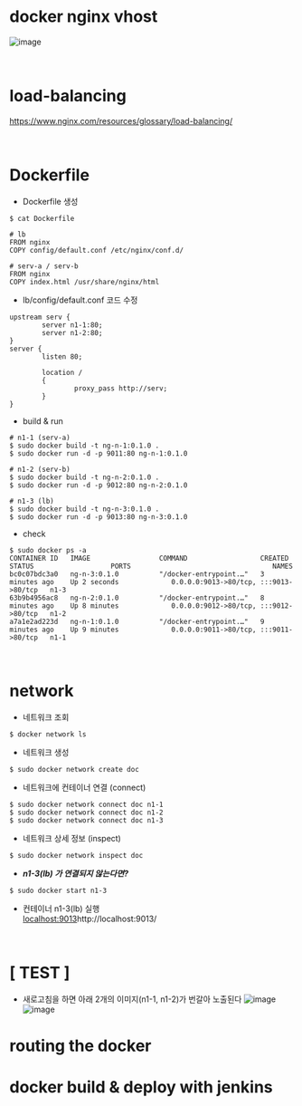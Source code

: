 # docker nginx vhost
![image](https://github.com/dana096/docker-nginx-vhost/assets/145534055/97669887-713c-4908-86d6-91498d47764d)

<br>

# load-balancing
https://www.nginx.com/resources/glossary/load-balancing/

<br>

# Dockerfile
- Dockerfile 생성
```
$ cat Dockerfile

# lb
FROM nginx
COPY config/default.conf /etc/nginx/conf.d/

# serv-a / serv-b
FROM nginx
COPY index.html /usr/share/nginx/html
```

- lb/config/default.conf 코드 수정
```
upstream serv {
        server n1-1:80;
        server n1-2:80;
}
server {
        listen 80;

        location /
        {
                proxy_pass http://serv;
        }
}
```
- build & run
```
# n1-1 (serv-a)
$ sudo docker build -t ng-n-1:0.1.0 .
$ sudo docker run -d -p 9011:80 ng-n-1:0.1.0

# n1-2 (serv-b)
$ sudo docker build -t ng-n-2:0.1.0 .
$ sudo docker run -d -p 9012:80 ng-n-2:0.1.0

# n1-3 (lb)
$ sudo docker build -t ng-n-3:0.1.0 .
$ sudo docker run -d -p 9013:80 ng-n-3:0.1.0
```
- check
```
$ sudo docker ps -a
CONTAINER ID   IMAGE                 COMMAND                  CREATED          STATUS                   PORTS                                   NAMES
bc0c07bdc3a0   ng-n-3:0.1.0          "/docker-entrypoint.…"   3 minutes ago    Up 2 seconds             0.0.0.0:9013->80/tcp, :::9013->80/tcp   n1-3
63b9b4956ac8   ng-n-2:0.1.0          "/docker-entrypoint.…"   8 minutes ago    Up 8 minutes             0.0.0.0:9012->80/tcp, :::9012->80/tcp   n1-2
a7a1e2ad223d   ng-n-1:0.1.0          "/docker-entrypoint.…"   9 minutes ago    Up 9 minutes             0.0.0.0:9011->80/tcp, :::9011->80/tcp   n1-1
```

<br>

# network
- 네트워크 조회
```
$ docker network ls
```
- 네트워크 생성
```
$ sudo docker network create doc
```
- 네트워크에 컨테이너 연결 (connect)
```
$ sudo docker network connect doc n1-1
$ sudo docker network connect doc n1-2
$ sudo docker network connect doc n1-3
```
- 네트워크 상세 정보 (inspect)
```
$ sudo docker network inspect doc
```
- _**n1-3(lb) 가 연결되지 않는다면?**_
```
$ sudo docker start n1-3
```
- 컨테이너 n1-3(lb) 실행 <br>
[localhost:9013](http://localhost:9013/)http://localhost:9013/

<br>

# [ TEST ]
- 새로고침을 하면 아래 2개의 이미지(n1-1, n1-2)가 번갈아 노출된다
![image](https://github.com/dana096/docker-nginx-vhost/assets/145534055/56af85a6-5a97-4fdc-a1ab-6beca2e3528f)
![image](https://github.com/dana096/docker-nginx-vhost/assets/145534055/23bc9790-b2dd-4b48-b6e3-c2d90a6dd2a5)

# routing the docker

# docker build & deploy with jenkins

